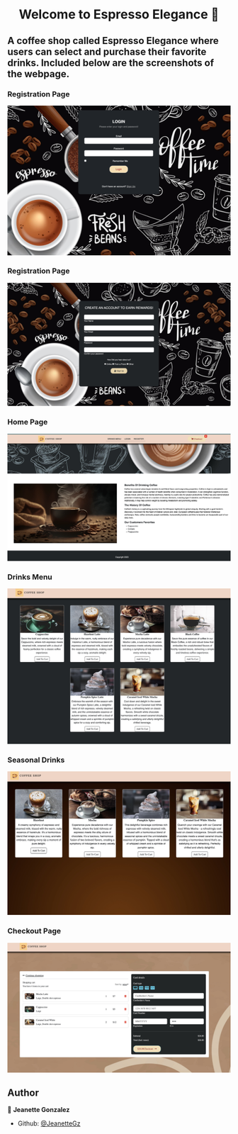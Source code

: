 <h1 align="center">Welcome to Espresso Elegance 👋</h1>

<h2>A coffee shop called Espresso Elegance where users can select and purchase their favorite drinks. Included below are the screenshots of the webpage.</h2>

<h3>Registration Page</h3>
<img src="/images/readme_images/login.png">


<h3>Registration Page</h3>
<img src="/images/readme_images/registration.jpeg">


<h3>Home Page</h3>
<img src="/images/readme_images/home_page.jpeg">


<h3>Drinks Menu</h3>
<img src="/images/readme_images/menu.jpeg">


<h3>Seasonal Drinks</h3>
<img src="/images/readme_images/seasonal_menu.jpeg">


<h3>Checkout Page</h3>
<img src="/images/readme_images/checkout_page.jpeg">

## Author

👤 **Jeanette Gonzalez**

* Github: [@JeanetteGz](https://github.com/JeanetteGz)
